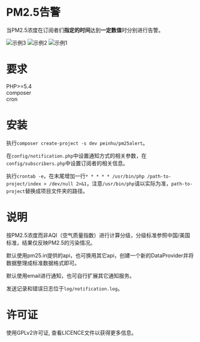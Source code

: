 # PM2.5告警
当PM2.5浓度在订阅者们**指定的时间**达到**一定数值**时分别进行告警。   

![示例3](http://ww3.sinaimg.cn/mw690/69e23056gw1fbdafftyowj20690b43yq.jpg)  ![示例2](http://ww3.sinaimg.cn/mw690/69e23056gw1fb8ous7x1aj20690b4gmd.jpg)  ![示例1](http://ww2.sinaimg.cn/mw690/69e23056gw1fb8ourtu4cj20690b43zq.jpg)
# 要求  
PHP>=5.4  
composer  
cron

# 安装  
执行`composer create-project -s dev peinhu/pm25alert`。  

在`config/notification.php`中设置通知方式的相关参数，在`config/subscribers.php`中设置订阅者的相关信息。

执行`crontab -e`，在末尾增加一行`* * * * * /usr/bin/php /path-to-project/index > /dev/null 2>&1`，注意`/usr/bin/php`请以实际为准，`path-to-project`替换成项目文件夹的路径。  

# 说明  
按PM2.5浓度而非AQI（空气质量指数）进行计算分级，分级标准参照中国/美国标准，结果仅反映PM2.5的污染情况。   

默认使用pm25.in提供的api，也可换用其它api，创建一个新的DataProvider并将数据整理成标准数据格式即可。  

默认使用email进行通知，也可自行扩展其它通知服务。  

发送记录和错误日志位于`log/notification.log`。  

# 许可证
使用GPLv2许可证, 查看LICENCE文件以获得更多信息。
